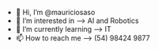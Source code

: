 - 👋 Hi, I’m @mauriciosaso
- 👀 I’m interested in --> AI and Robotics
- 🌱 I’m currently learning --> IT
- 📫 How to reach me --> (54) 98424 9877

<!---
mauriciosaso/mauriciosaso is a ✨ special ✨ repository because its `README.md` (this file) appears on your GitHub profile.
You can click the Preview link to take a look at your changes.
--->
